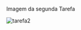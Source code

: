 Imagem da segunda Tarefa

![tarefa2](https://github.com/emycspri/CriarUmaListaRolavel/assets/127248691/5bb38a88-da77-4d53-965e-db2779c81908)
